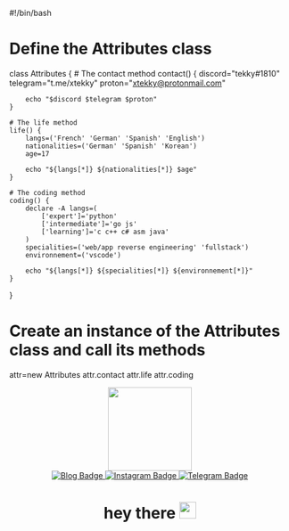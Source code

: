 #!/bin/bash

# Define the Attributes class
class Attributes {
    # The contact method
    contact() {
        discord="tekky#1810"
        telegram="t.me/xtekky"
        proton="xtekky@protonmail.com"
        
        echo "$discord $telegram $proton"
    }
    
    # The life method
    life() {
        langs=('French' 'German' 'Spanish' 'English')
        nationalities=('German' 'Spanish' 'Korean')
        age=17
        
        echo "${langs[*]} ${nationalities[*]} $age"
    }
    
    # The coding method
    coding() {
        declare -A langs=(
            ['expert']='python'
            ['intermediate']='go js'
            ['learning']='c c++ c# asm java'
        )
        specialities=('web/app reverse engineering' 'fullstack')
        environnement=('vscode')
        
        echo "${langs[*]} ${specialities[*]} ${environnement[*]}"
    }
}

# Create an instance of the Attributes class and call its methods
attr=new Attributes
attr.contact
attr.life
attr.coding





<div id="header" align="center">
  <img src="https://media.giphy.com/media/v1.Y2lkPTc5MGI3NjExOWVmNmY5N2Y1M2YwMmNmNmMyNTcxZTNjMWViN2IyNTg1ZjMzNTZkYSZlcD12MV9pbnRlcm5hbF9naWZzX2dpZklkJmN0PWc/3o6ZsTLGsWNxoTNULm/giphy.gif" width="150"/>
<div id="badges">
  <a href="https://loremlte.space/">
    <img src="https://img.shields.io/badge/Blog-yellow?logo=linux&logoColor=black&style=for-the-badge" alt="Blog Badge"/>
  </a>
  <a href="https://www.instagram.com/yehorcheg/">
    <img src="https://img.shields.io/badge/Instagram-ff69b4?style=for-the-badge&logo=instagram&logoColor=white" alt="Instagram Badge"/>
  </a>
  <a href="https://t.me/yehor_14">
    <img src="https://img.shields.io/badge/Telegram-blue?style=for-the-badge&logo=telegram&logoColor=white" alt="Telegram Badge"/>
  </a>
</div>
  <h1>
  hey there
  <img src="https://media.giphy.com/media/hvRJCLFzcasrR4ia7z/giphy.gif" width="30px"/>
</h1>
</div>
